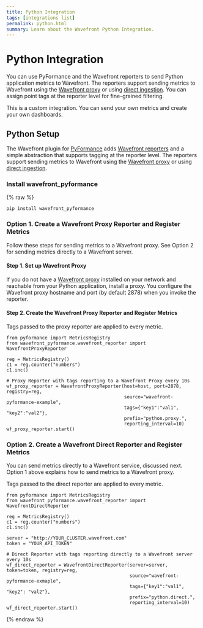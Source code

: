 ```yaml
---
title: Python Integration
tags: [integrations list]
permalink: python.html
summary: Learn about the Wavefront Python Integration.
---
```

# Python Integration

You can use PyFormance and the Wavefront reporters to send Python application metrics to Wavefront. The reporters support sending metrics to Wavefront using the [Wavefront proxy](https://docs.wavefront.com/proxies.html) or using [direct ingestion](https://docs.wavefront.com/direct_ingestion.html). You can assign point tags at the reporter level for fine-grained filtering.

This is a custom integration. You can send your own metrics and create your own dashboards.

## Python Setup

The Wavefront plugin for [PyFormance](https://github.com/omergertel/pyformance) adds [Wavefront reporters](https://github.com/wavefrontHQ/python-client/tree/master/wavefront_pyformance) and a simple abstraction that supports tagging at the reporter level. The reporters support sending metrics to Wavefront using the [Wavefront proxy](https://docs.wavefront.com/proxies.html) or using [direct ingestion](https://docs.wavefront.com/direct_ingestion.html).

### Install wavefront_pyformance
{% raw %}
```
pip install wavefront_pyformance
```

### Option 1. Create a Wavefront Proxy Reporter and Register Metrics

Follow these steps for sending metrics to a Wavefront proxy. See Option 2 for sending metrics directly to a Wavefront server.



#### Step 1. Set up Wavefront Proxy
If you do not have a [Wavefront proxy](https://docs.wavefront.com/proxies.html) installed on your network and reachable from your Python application, install a proxy. You configure the Wavefront proxy hostname and port (by default 2878) when you invoke the reporter.

#### Step 2. Create the Wavefront Proxy Reporter and Register Metrics
Tags passed to the proxy reporter are applied to every metric.


```
from pyformance import MetricsRegistry
from wavefront_pyformance.wavefront_reporter import WavefrontProxyReporter

reg = MetricsRegistry()
c1 = reg.counter("numbers")
c1.inc()

# Proxy Reporter with tags reporting to a Wavefront Proxy every 10s
wf_proxy_reporter = WavefrontProxyReporter(host=host, port=2878, registry=reg,
                                           source="wavefront-pyformance-example",
                                           tags={"key1":"val1", "key2":"val2"},
                                           prefix="python.proxy.",
                                           reporting_interval=10)
wf_proxy_reporter.start()
```


### Option 2. Create a Wavefront Direct Reporter and Register Metrics

You can send metrics directly to a Wavefront service, discussed next. Option 1 above explains how to send metrics to a Wavefront proxy.

Tags passed to the direct reporter are applied to every metric.


```
from pyformance import MetricsRegistry
from wavefront_pyformance.wavefront_reporter import WavefrontDirectReporter

reg = MetricsRegistry()
c1 = reg.counter("numbers")
c1.inc()

server = "http://YOUR_CLUSTER.wavefront.com"
token = "YOUR_API_TOKEN"

# Direct Reporter with tags reporting directly to a Wavefront server every 10s
wf_direct_reporter = WavefrontDirectReporter(server=server, token=token, registry=reg,
                                             source="wavefront-pyformance-exmaple",
                                             tags={"key1":"val1", "key2": "val2"},
                                             prefix="python.direct.",
                                             reporting_interval=10)
wf_direct_reporter.start()
```
{% endraw %}
